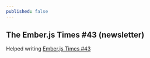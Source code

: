 ```yaml
---
published: false
---
```

## The Ember.js Times #43 (newsletter)

Helped writing [Ember.js Times #43](https://emberjs.com/blog/2018/04/20/the-emberjs-times-issue-43.html)
